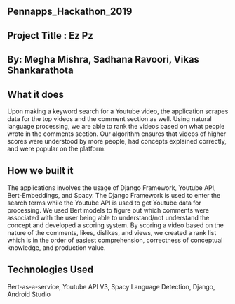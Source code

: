 ## Pennapps_Hackathon_2019

## Project Title : Ez Pz 

## By: Megha Mishra, Sadhana Ravoori, Vikas Shankarathota

## What it does
Upon making a keyword search for a Youtube video, the application scrapes data for the top videos and the comment section as well. Using natural language processing, we are able to rank the videos based on what people wrote in the comments section. Our algorithm ensures that videos of higher scores were understood by more people, had concepts explained correctly, and were popular on the platform.

## How we built it
The applications involves the usage of Django Framework, Youtube API, Bert-Embeddings, and Spacy. The Django Framework is used to enter the search terms while the Youtube API is used to get Youtube data for processing. We used Bert models to figure out which comments were associated with the user being able to understand/not understand the concept and developed a scoring system. By scoring a video based on the nature of the comments, likes, dislikes, and views, we created a rank list which is in the order of easiest comprehension, correctness of conceptual knowledge, and production value.

## Technologies Used

Bert-as-a-service, Youtube API V3, Spacy Language Detection, Django, Android Studio


